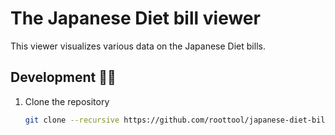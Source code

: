 # The Japanese Diet bill viewer

This viewer visualizes various data on the Japanese Diet bills.

## Development 🧑‍💻

1. Clone the repository

   ```bash
   git clone --recursive https://github.com/roottool/japanese-diet-bill-viewer.git
   ```
